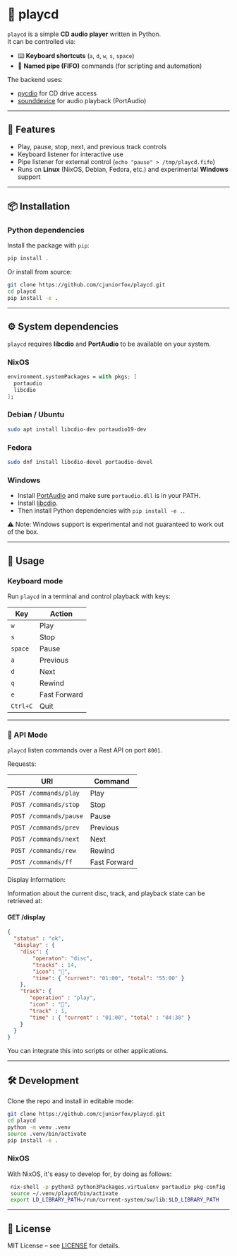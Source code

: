 # 🎵 playcd

`playcd` is a simple **CD audio player** written in Python.  
It can be controlled via:

- ⌨️ **Keyboard shortcuts** (`a`, `d`, `w`, `s`, `space`)  
- 📡 **Named pipe (FIFO)** commands (for scripting and automation)  

The backend uses:

- [pycdio](https://pypi.org/project/pycdio/) for CD drive access  
- [sounddevice](https://python-sounddevice.readthedocs.io/) for audio playback (PortAudio)  

---

## 🚀 Features

- Play, pause, stop, next, and previous track controls  
- Keyboard listener for interactive use  
- Pipe listener for external control (`echo "pause" > /tmp/playcd.fifo`)  
- Runs on **Linux** (NixOS, Debian, Fedora, etc.) and experimental **Windows** support  

---

## 📦 Installation

### Python dependencies

Install the package with `pip`:

```bash
pip install .
````

Or install from source:

```bash
git clone https://github.com/cjuniorfox/playcd.git
cd playcd
pip install -e .
```

---

## ⚙️ System dependencies

`playcd` requires **libcdio** and **PortAudio** to be available on your system.

### NixOS

```nix
environment.systemPackages = with pkgs; [
  portaudio
  libcdio
];
```

### Debian / Ubuntu

```bash
sudo apt install libcdio-dev portaudio19-dev
```

### Fedora

```bash
sudo dnf install libcdio-devel portaudio-devel
```

### Windows

- Install [PortAudio](http://www.portaudio.com/download.html) and make sure `portaudio.dll` is in your PATH.
- Install [libcdio](https://www.gnu.org/software/libcdio/).
- Then install Python dependencies with `pip install -e .`.

⚠️ Note: Windows support is experimental and not guaranteed to work out of the box.

---

## 🎹 Usage

### Keyboard mode

Run `playcd` in a terminal and control playback with keys:

| Key      | Action      |
| -------- | ------------|
| `w`      | Play        |
| `s`      | Stop        |
| `space`  | Pause       |
| `a`      | Previous    |
| `d`      | Next        |
| `q`      | Rewind      |
| `e`      | Fast Forward|
| `Ctrl+C` | Quit        |

---

### 📡 API Mode

`playcd` listen commands over a Rest API on port `8001`.

Requests:

| URI                   | Command      |
|-----------------------|--------------|
|`POST /commands/play`  | Play         |
|`POST /commands/stop`  | Stop         |
|`POST /commands/pause` | Pause        |
|`POST /commands/prev`  | Previous     |
|`POST /commands/next`  | Next         |
|`POST /commands/rew`   | Rewind       |
|`POST /commands/ff`    | Fast Forward |

Display Information:

Information about the current disc, track, and playback state can be retrieved at:

#### GET /display

```json
{
  "status" : "ok",
  "display" : {
    "disc": {
        "operaton": "disc",
        "tracks" : 14,
        "icon": "",
        "time": { "current": "01:00", "total": "55:00" }
    },
    "track": {
       "operation" : "play",
       "icon" : "",
       "track" : 1,
       "time" : { "current" : "01:00", "total" : "04:30" }
    }
  }
}
```

You can integrate this into scripts or other applications.

---

## 🛠 Development

Clone the repo and install in editable mode:

```bash
git clone https://github.com/cjuniorfox/playcd.git
cd playcd
python -m venv .venv
source .venv/bin/activate
pip install -e .
```

### NixOS

With NixOS, it's easy to develop for, by doing as follows:

```bash
 nix-shell -p python3 python3Packages.virtualenv portaudio pkg-config
 source ~/.venv/playcd/bin/activate
 export LD_LIBRARY_PATH=/run/current-system/sw/lib:$LD_LIBRARY_PATH
```

---

## 🧾 License

MIT License – see [LICENSE](LICENSE) for details.
